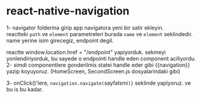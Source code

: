 # react-native-navigation

1- navigator folderina girip app navigatora yeni bir satir ekleyin.<br>
reactteki `path` ve `element` parametreleri burada `name` ve `element` seklindedir.<br>
name yerine isim girecegiz, endpoint degil. 

reactte window.location.href = "/endpoint" yapiyorduk. sekmeyi yonlendiriyorduk, bu sayede o endpointi handle eden component aciliyordu.<br>
2- simdi componentlere gonderilmis statei handle eder gibi {{navigation}} yazip koyuyoruz. (HomeScreen, SecondScreen.js dosyalarindaki gibi)
<br>

3- onClick()'lere, `navigation.navigate(`sayfaIsmi`)}` seklinde yapiyoruz. ve bu is bu kadar.
